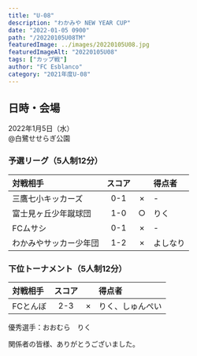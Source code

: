 ```yaml
---
title: "U-08"
description: "わかみや NEW YEAR CUP"
date: "2022-01-05 0900"
path: "/20220105U08TM"
featuredImage: ../images/20220105U08.jpg
featuredImageAlt: "20220105U08"
tags: ["カップ戦"]
author: "FC Esblanco"
category: "2021年度U-08"
---
```


## 日時・会場

2022年1月5日（水）<br>
@白鷺せせらぎ公園  

### 予選リーグ（5人制12分）

| 対戦相手| スコア |   | 得点者  |
|:----|:------:|:-:|:--------|
| 三鷹七小キッカーズ | 0-1 | × |-|
| 富士見ヶ丘少年蹴球団 | 1-0 | ○ |りく |
| FCムサシ | 0-1 | × |-|
| わかみやサッカー少年団 | 1-2 | × |よしなり|

### 下位トーナメント（5人制12分）

| 対戦相手| スコア |   | 得点者  |
|:----|:------:|:-:|:--------|
| FCとんぼ | 2-3 | × |りく、しゅんぺい|

優秀選手：おおむら　りく



関係者の皆様、ありがとうございました。